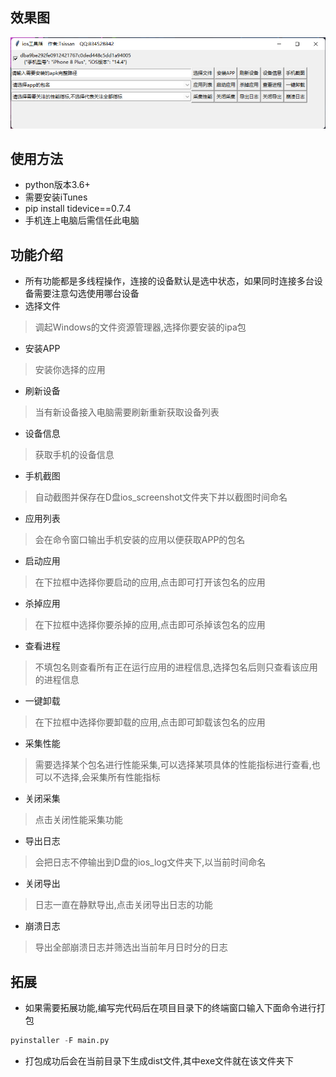 ## 效果图
![iOS工具箱](iOSToolBox.png)

## 使用方法
   - python版本3.6+
   - 需要安装iTunes
   - pip install tidevice==0.7.4
   - 手机连上电脑后需信任此电脑
## 功能介绍
   - 所有功能都是多线程操作，连接的设备默认是选中状态，如果同时连接多台设备需要注意勾选使用哪台设备
   - 选择文件
   > 调起Windows的文件资源管理器,选择你要安装的ipa包
   - 安装APP
   > 安装你选择的应用
   - 刷新设备
   > 当有新设备接入电脑需要刷新重新获取设备列表
   - 设备信息
   > 获取手机的设备信息
   - 手机截图
   > 自动截图并保存在D盘ios_screenshot文件夹下并以截图时间命名
   - 应用列表
   > 会在命令窗口输出手机安装的应用以便获取APP的包名
   - 启动应用
   > 在下拉框中选择你要启动的应用,点击即可打开该包名的应用
   - 杀掉应用
   > 在下拉框中选择你要杀掉的应用,点击即可杀掉该包名的应用
   - 查看进程
   > 不填包名则查看所有正在运行应用的进程信息,选择包名后则只查看该应用的进程信息
   - 一键卸载
   > 在下拉框中选择你要卸载的应用,点击即可卸载该包名的应用
   - 采集性能
   > 需要选择某个包名进行性能采集,可以选择某项具体的性能指标进行查看,也可以不选择,会采集所有性能指标
   - 关闭采集
   > 点击关闭性能采集功能
   - 导出日志
   > 会把日志不停输出到D盘的ios_log文件夹下,以当前时间命名
   - 关闭导出
   > 日志一直在静默导出,点击关闭导出日志的功能
   - 崩溃日志
   > 导出全部崩溃日志并筛选出当前年月日时分的日志

## 拓展
   - 如果需要拓展功能,编写完代码后在项目目录下的终端窗口输入下面命令进行打包
   ```python
pyinstaller -F main.py
```
   - 打包成功后会在当前目录下生成dist文件,其中exe文件就在该文件夹下